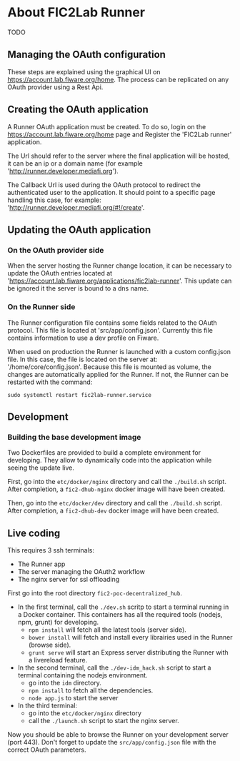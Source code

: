 # About FIC2Lab Runner #


TODO


## Managing the OAuth configuration ##

These steps are explained using the graphical UI on https://account.lab.fiware.org/home.
The process can be replicated on any OAuth provider using a Rest Api.


## Creating the OAuth application ##

A Runner OAuth application must be created. To do so, login on the https://account.lab.fiware.org/home page and Register the 'FIC2Lab runner' application.

The Url should refer to the server where the final application will be hosted, it can be an ip or a domain name (for example 'http://runner.developer.mediafi.org').

The Callback Url is used during the OAuth protocol to redirect the authenticated user to the application. It should point to a specific page handling this case, for example: 'http://runner.developer.mediafi.org/#!/create'.


## Updating the OAuth application ##

### On the OAuth provider side ###

When the server hosting the Runner change location, it can be necessary to update the OAuth entries located at 'https://account.lab.fiware.org/applications/fic2lab-runner'.
This update can be ignored it the server is bound to a dns name.

### On the Runner side ###

The Runner configuration file contains some fields related to the OAuth protocol.
This file is located at 'src/app/config.json'.
Currently this file contains information to use a dev profile on Fiware.

When used on production the Runner is launched with a custom config.json file.
In this case, the file is located on the server at: '/home/core/config.json'.
Because this file is  mounted as volume, the changes are automatically applied for the Runner.
If not, the Runner can be restarted with the command:
```
sudo systemctl restart fic2lab-runner.service
```


## Development

### Building the base development image

Two Dockerfiles are provided to build a complete environment for developing.
They allow to dynamically code into the application while seeing the update live.

First, go into the `etc/docker/nginx` directory and call the `./build.sh` script.
After completion, a `fic2-dhub-nginx` docker image will have been created.

Then, go into the `etc/docker/dev` directory and call the `./build.sh` script.
After completion, a `fic2-dhub-dev` docker image will have been created.

## Live coding

This requires 3 ssh terminals:
* The Runner app
* The server managing the OAuth2 workflow
* The nginx server for ssl offloading

First go into the root directory `fic2-poc-decentralized_hub`.

* In the first terminal, call the `./dev.sh` scritp to start a terminal running in a Docker container. This containers has all the required tools (nodejs, npm, grunt) for developing.
  * `npm install` will fetch all the latest tools (server side).
  * `bower install` will fetch and install every librairies used in the Runner (browse side).
  * `grunt serve` will start an Express server distributing the Runner with a livereload feature.
* In the second terminal, call the `./dev-idm_hack.sh` script to start a terminal containing the nodejs environment.
  * go into the `idm` directory.
  * `npm install` to fetch all the dependencies.
  * `node app.js` to start the server
* In the third terminal:
  * go into the `etc/docker/nginx` directory
  * call the `./launch.sh` script to start the nginx server.


Now you should be able to browse the Runner on your development server (port 443).
Don't forget to update the `src/app/config.json` file with the correct OAuth parameters.

